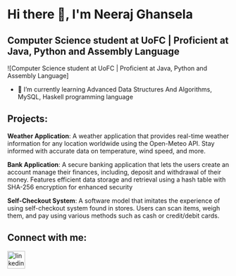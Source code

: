 # Hi there 👋, I'm  Neeraj Ghansela
##  Computer Science student at UoFC | Proficient at Java, Python and Assembly Language
![Computer Science student at UoFC | Proficient at Java, Python and Assembly Language]

- 🌱 I’m currently learning Advanced Data Structures And Algorithms, MySQL, Haskell programming language

## Projects:
<b>Weather Application</b>: A weather application that provides real-time weather information for any location worldwide using the Open-Meteo API. Stay informed with accurate data on temperature, wind speed, and more.

<b>Bank Application</b>: A secure banking application that lets the users create an account manage their finances, including, deposit and withdrawal of their money. Features efficient data storage and retrieval using a hash table with SHA-256 encryption for enhanced security

<b>Self-Checkout System</b>: A software model that imitates the experience of using self-checkout system found in stores. Users can scan items, weigh them, and pay using various methods such as cash or credit/debit cards.
  

## Connect with me:
[<img src='https://cdn.jsdelivr.net/npm/simple-icons@3.0.1/icons/linkedin.svg' alt='linkedin' height='40'>](https://www.linkedin.com/in/neeraj-ghansela/)  

